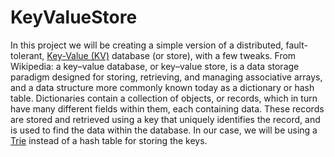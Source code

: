# KeyValueStore

In this project we will be creating a simple version of a distributed, fault-tolerant, [Key-Value (KV)](https://en.wikipedia.org/wiki/Key%E2%80%93value_database)
database (or store), with a few tweaks. From Wikipedia: a key–value database, or key–value store, is a
data storage paradigm designed for storing, retrieving, and managing associative arrays, and a data
structure more commonly known today as a dictionary or hash table. Dictionaries contain a collection of
objects, or records, which in turn have many different fields within them, each containing data. These
records are stored and retrieved using a key that uniquely identifies the record, and is used to find the
data within the database. In our case, we will be using a [Trie](https://en.wikipedia.org/wiki/Trie) instead of a hash table for storing the
keys.